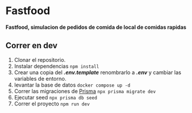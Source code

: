 # Fastfood
__Fastfood, simulacion de pedidos de comida de local de comidas rapidas__

## Correr en dev

1. Clonar el repositorio.
2. Instalar dependencias ```npm install```
3. Crear una copia del ***.env.template*** renombrarlo a ***.env*** y cambiar las variables de entorno.
4. levantar la base de datos ```docker compose up -d```
5. Correr las migraciones de [Prisma](https://www.prisma.io/) ```npx prisma migrate dev```
6. Ejecutar seed ```npx prisma db seed```
7. Correr el proyecto ```npm run dev```